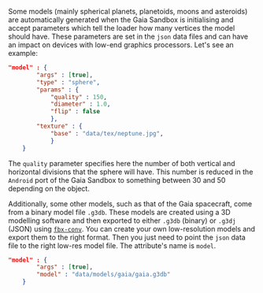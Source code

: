 Some models (mainly spherical planets, planetoids, moons and asteroids) are automatically generated when the Gaia Sandbox is initialising and accept parameters which tell the loader how many vertices the model should have. These parameters are set in the `json` data files and can have an impact on devices with low-end graphics processors. Let's see an example:

``` json
"model"	: {
		"args" : [true],
		"type" : "sphere",
		"params" : {
			"quality" : 150,
			"diameter" : 1.0,
			"flip" : false
			},
		"texture" : {
			"base" : "data/tex/neptune.jpg",
			}
	}
```

The `quality` parameter specifies here the number of both vertical and horizontal divisions that the sphere will have. This number is reduced in the `Android` port of the Gaia Sandbox to something between 30 and 50 depending on the object.

Additionally, some other models, such as that of the Gaia spacecraft, come from a binary model file `.g3db`. These models are created using a 3D modelling software and then exported to either `.g3db` (binary) or `.g3dj` (JSON) using [`fbx-conv`](https://github.com/libgdx/fbx-conv). You can create your own low-resolution models and export them to the right format. Then you just need to point the `json` data file to the right low-res model file. The attribute's name is `model`.

``` json
"model"	: {
		"args" : [true],
		"model" : "data/models/gaia/gaia.g3db"
	}
```